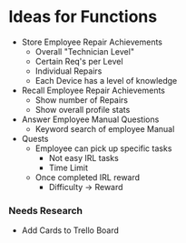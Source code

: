 # Ideas for Functions
  * Store Employee Repair Achievements
    * Overall "Technician Level"
    * Certain Req's per Level
    * Individual Repairs
    * Each Device has a level of knowledge
  * Recall Employee Repair Achievements
    * Show number of Repairs
    * Show overall profile stats
  * Answer Employee Manual Questions
    * Keyword search of employee Manual
  * Quests
    * Employee can pick up specific tasks
      * Not easy IRL tasks
      * Time Limit
    * Once completed IRL reward
      * Difficulty -> Reward

### Needs Research
  * Add Cards to Trello Board
